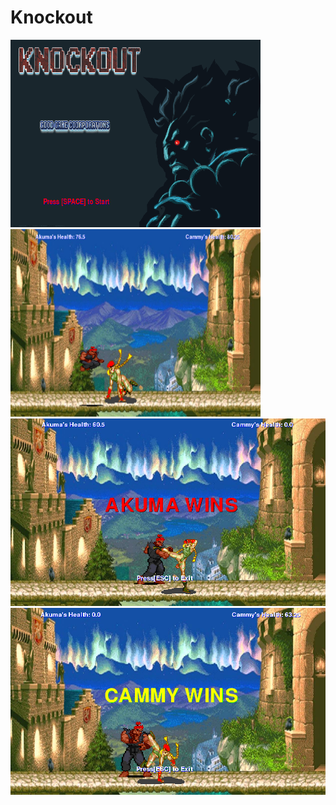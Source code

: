 # Knockout

<img src = "https://github.com/jli1598/Knockout/blob/master/objectives/start%20screen.PNG" width = "400" height = "300"><img src = "https://github.com/jli1598/Knockout/blob/master/objectives/fight%20screen%203.PNG" width = "400" height = "300" >
<img src = "https://github.com/jli1598/Knockout/blob/master/objectives/akuma%20wins%20screen.PNG" >
<img src = "https://github.com/jli1598/Knockout/blob/master/objectives/cammy%20wins%20screen.PNG" >

